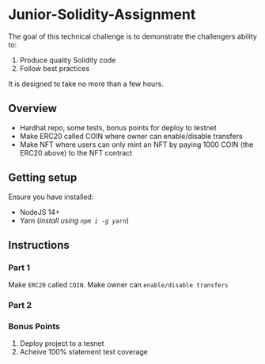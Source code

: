 # Junior-Solidity-Assignment

The goal of this technical challenge is to demonstrate the challengers ability to:

1. Produce quality Solidity code
2. Follow best practices

It is designed to take no more than a few hours. 

## Overview


- Hardhat repo, some tests, bonus points for deploy to testnet
- Make ERC20 called COIN where owner can enable/disable transfers
- Make NFT where users can only mint an NFT by paying 1000 COIN (the ERC20 above) to the NFT contract

## Getting setup

Ensure you have installed:

* NodeJS 14+
* Yarn (_install using `npm i -g yarn`_)

## Instructions

### Part 1

Make `ERC20` called `COIN`. Make owner can `enable/disable transfers`

### Part 2

### Bonus Points 
1. Deploy project to a tesnet
2. Acheive 100% statement test coverage
